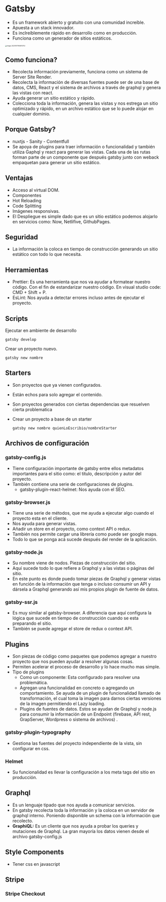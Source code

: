 # Gatsby

* Es un framework abierto y gratuito con una comunidad increíble.
* Apuesta a un stack innovador.
* Es inclreíblemente rápido en desarrollo como en producción.
* Funciona como un generador de sitios estáticos.

<img src="E:\projects\frontend\reactjs\frontend-reactjs\gatsby\docs\assets\gatsby_funcionamiento.png" alt="image-20201017180615753" style="zoom:33%;" />

## Como funciona?

* Recolecta información previamente, funciona como un sistema de Server Site Render.
* Recolecta la información de diversas fuentes puede ser de una base de datos, CMS, React y el sistema de archivos a través de graphql y genera las vistas con react.
* Ayuda generar un sitio estático y rápido.
* Colecciona toda la información, genera las vistas y nos estrega un sitio optimizado y rápido, en un archivo estático que se lo puede alojar en cualquier dominio.

## Porque Gatsby?

* nuxtjs - Sanity  - Contentfull
* Se apoya de plugins para traer información o funcionalidad y también utiliza Gaphql y react para generar las vistas. Cada una de las rutas forman parte de un componente que después gatsby junto con weback empaquetan para generar un sitio estático.

## Ventajas

* Acceso al virtual DOM.
* Componentes
* Hot Reloading
* Code Splitting
* Imágenes responsivas.
* El Despliegue es simple dado que es un sitio estático podemos alojarlo en servicios como: Now, Netlifive, GithubPages.

## Seguridad

* La información la coloca en tiempo de construcción generando un sitio estático con todo lo que necesita.

## Herramientas

* Prettier: Es una herramienta que nos va ayudar a formatear nuestro código. Con el fin de estandarizar nuestro código. En visual studio code: CMD + Shift + P.
* EsLint: Nos ayuda a detectar errores incluso antes de ejecutar el proyecto.

## Scripts

Ejecutar en ambiente de desarrollo

```shell
gatsby develop
```

Crear un proyecto nuevo.

```shell
gatsby new nombre
```



## Starters

* Son proyectos que ya vienen configurados.

* Están echos para solo agregar el contenido.

* Son proyectos generados con ciertas dependencias que resuelven cierta problematica

* Crear un proyecto a base de un starter

  ```shell
  gatsby new nombre quienLoEscribio/nombreStarter
  ```


## Archivos de configuración

### gatsby-config.js

* Tiene configuración importante de gatsby entre ellos metadatos importantes para el sitio como: el titulo, descripción y autor del proyecto.
* También contiene una serie de configuraciones de plugins.
  * gatsby-plugin-react-helmet: Nos ayuda con el SEO.

### gatsby-browser.js

* Tiene una serie de métodos, que me ayuda a ejecutar algo cuando el proyecto esta en el cliente.
* Nos ayuda para generar vistas.
* Añadir un store en el proyecto, como context API o redux.
* También nos permite cargar una librería como puede ser google maps.
* Todo lo que se ponga acá sucede después del render de la aplicación.

### gatsby-node.js

* Su nombre viene de nodos. Piezas de construcción del sitio.
* Aquí sucede todo lo que refiere a Graphql y a las vistas o páginas del sitio.
* En este punto es donde puedo tomar piezas de Graphql y generar vistas en función de la información que tenga o incluso consumir un API y dársela a Graphql generando así mis propios plugin de fuente de datos.

### gatsby-ssr.js

* Es muy similar al gatsby-browser. A diferencia que aquí configura la lógica que sucede en tiempo de construcción cuando se esta preparando el sitio.
* También se puede agregar el store de redux o context API.

## Plugins

* Son piezas de código como paquetes que podemos agregar a nuestro proyecto que nos pueden ayudar a resolver algunas cosas.
* Permiten acelerar el proceso de desarrollo y lo hace mucho mas simple.
* Tipo de plugins
  * Como un componente: Esta configurado para resolver una problemática.
  * Agregan una funcionalidad en concreto o agregando un comportamiento. Se ayuda de un plugin de funcionalidad llamado de  transformación, el cual toma la imagen para darnos ciertas versiones de la imagen permitiendo el Lazy loading.
  * Plugins de fuentes de datos. Estos se ayudan de Graphql y node.js para consumir la información de un Endpoint (firebase, API rest, GrapServer, Wordpress o sistema de archivos) .

### gatsby-plugin-typography

* Gestiona las fuentes del proyecto independiente de la vista, sin configurar en css.

### Helmet

* Su funcionalidad es llevar la configuración a los meta tags del sitio en producción.

## Graphql

* Es un lenguaje tipado que nos ayuda a comunicar servicios.
* En gatsby recolecta toda la información y la coloca en un servidor de graphql interno. Poniendo disponible un schema con la información que recolecto.
* **GraphiQL:** Es un cliente que nos ayuda a probar los queries y mutaciones de Graphql. La gran mayoría los datos vienen desde el archivo gatsby-config.js

## Style Components

* Tener css en javascript

## Stripe

### Stripe Checkout





